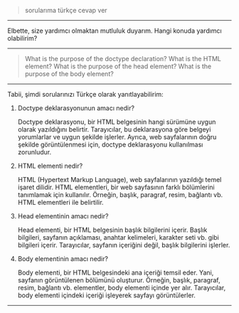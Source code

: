 > sorularıma türkçe cevap ver

---

Elbette, size yardımcı olmaktan mutluluk duyarım. Hangi konuda yardımcı olabilirim?

---

> What is the purpose of the doctype declaration? What is the HTML element? What is the purpose of the head element? What is the purpose of the body element?

---

Tabii, şimdi sorularınızı Türkçe olarak yanıtlayabilirim:

1.  Doctype deklarasyonunun amacı nedir?
    
    Doctype deklarasyonu, bir HTML belgesinin hangi sürümüne uygun olarak yazıldığını belirtir. Tarayıcılar, bu deklarasyona göre belgeyi yorumlarlar ve uygun şekilde işlerler. Ayrıca, web sayfalarının doğru şekilde görüntülenmesi için, doctype deklarasyonu kullanılması zorunludur.
    
2.  HTML elementi nedir?
    
    HTML (Hypertext Markup Language), web sayfalarının yazıldığı temel işaret dilidir. HTML elementleri, bir web sayfasının farklı bölümlerini tanımlamak için kullanılır. Örneğin, başlık, paragraf, resim, bağlantı vb. HTML elementleri ile belirtilir.
    
3.  Head elementinin amacı nedir?
    
    Head elementi, bir HTML belgesinin başlık bilgilerini içerir. Başlık bilgileri, sayfanın açıklaması, anahtar kelimeleri, karakter seti vb. gibi bilgileri içerir. Tarayıcılar, sayfanın içeriğini değil, başlık bilgilerini işlerler.
    
4.  Body elementinin amacı nedir?
    
    Body elementi, bir HTML belgesindeki ana içeriği temsil eder. Yani, sayfanın görüntülenen bölümünü oluşturur. Örneğin, başlık, paragraf, resim, bağlantı vb. elementler, body elementi içinde yer alır. Tarayıcılar, body elementi içindeki içeriği işleyerek sayfayı görüntülerler.
    

---